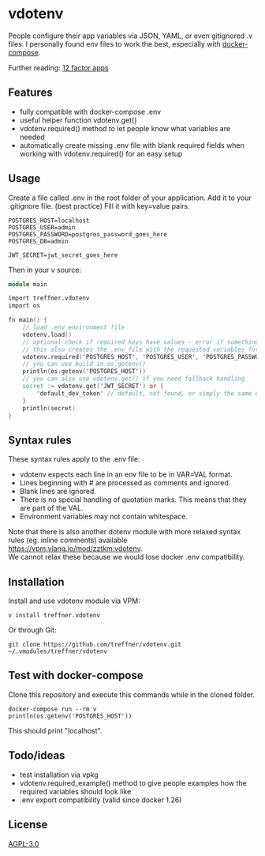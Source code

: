 # vdotenv
People configure their app variables via JSON, YAML, or even gitignored .v files. I personally found env files to work the best, especially with [docker-compose](https://docs.docker.com/compose/environment-variables/#the-env_file-configuration-option).

Further reading:
[12 factor apps](https://12factor.net/config)

## Features

- fully compatible with docker-compose .env
- useful helper function vdotenv.get()
- vdotenv.required() method to let people know what variables are needed
- automatically create missing .env file with blank required fields when working with vdotenv.required() for an easy setup

## Usage
Create a file called .env in the root folder of your application.
Add it to your .gitignore file. (best practice)
Fill it with key=value pairs.

```shell
POSTGRES_HOST=localhost
POSTGRES_USER=admin
POSTGRES_PASSWORD=postgres_password_goes_here
POSTGRES_DB=admin

JWT_SECRET=jwt_secret_goes_here
```

Then in your v source:
```v
module main

import treffner.vdotenv
import os

fn main() {
    // load .env environment file
    vdotenv.load()
    // optional check if required keys have values - error if something is missing
    // this also creates the .env file with the requested variables for an easy setup
    vdotenv.required('POSTGRES_HOST', 'POSTGRES_USER', 'POSTGRES_PASSWORD', 'POSTGRES_DB')
    // you can use build in os.getenv()
    println(os.getenv('POSTGRES_HOST'))
    // you can also use vdotenv.get() if you need fallback handling
    secret := vdotenv.get('JWT_SECRET') or {
        'default_dev_token' // default, not found, or simply the same on all environments
    }
    println(secret)
}
```

## Syntax rules
These syntax rules apply to the .env file:

- vdotenv expects each line in an env file to be in VAR=VAL format.
- Lines beginning with # are processed as comments and ignored.
- Blank lines are ignored.
- There is no special handling of quotation marks. This means that they are part of the VAL.
- Environment variables may not contain whitespace.

Note that there is also another dotenv module with more relaxed syntax rules (eg. inline comments) available 
https://vpm.vlang.io/mod/zztkm.vdotenv.  
We cannot relax these because we would lose docker .env compatibility.

## Installation
Install and use vdotenv module via VPM:
```shell
v install treffner.vdotenv
```
<!--
Or via [vpkg](https://github.com/vpkg-project/vpkg):

 ```shell
vpkg get https://github.com/treffner/vdotenv --global
``` -->

Or through Git:
```shell
git clone https://github.com/treffner/vdotenv.git ~/.vmodules/treffner/vdotenv
```

## Test with docker-compose
Clone this repository and execute this commands while in the cloned folder.
```shell
docker-compose run --rm v
println(os.getenv('POSTGRES_HOST'))
```
This should print "localhost".

## Todo/ideas
- test installation via vpkg
- vdotenv.required_example() method to give people examples how the required variables should look like
- .env export compatibility (valid since docker 1.26)

## License
[AGPL-3.0](LICENSE)
